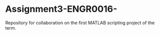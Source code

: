 # Assignment3-ENGR0016-

Repository for collaboration on the first MATLAB scripting project of the term.
